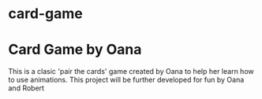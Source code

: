 # card-game
# Card Game by Oana

This is a clasic 'pair the cards' game created by Oana to help her learn how to use animations. This project will be further developed for fun by Oana and Robert 
